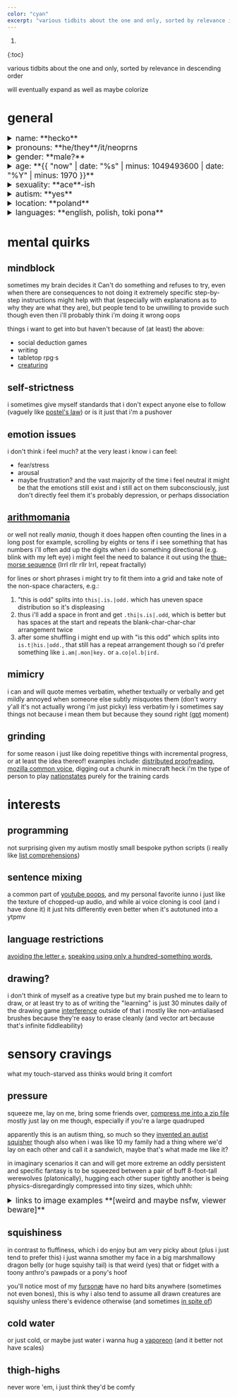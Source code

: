 ```yaml
---
color: "cyan"
excerpt: "various tidbits about the one and only, sorted by relevance in descending order"
---
```


1. 
{:toc}

various tidbits about the one and only, sorted by relevance in descending order

will eventually expand as well as maybe colorize

<style>
details summary {
	font-size: 125%;
}
</style>

# general

<details>
<summary markdown="span">name: **hecko**</summary>
if that's not available then **hecko_yes** or similar

used to be **Sobsz**, and it's still the username for some of my accounts, but i'm changing it wherever possible because:
- it's a pain to pronounce even for my fellow poles
- lowercase good
- <small>it mayormaynot be derived from my legal name</small>
</details>

<details>
<summary markdown="span">pronouns: **he/they**/it/neoprns</summary>
i mostly don't care *but* i know she/her feels wrong
and i like messing with language, hence neopronouns (though fae/faer feels a bit like she/her and either way a bit too mystical for me)
</details>

<details>
<summary markdown="span">gender: **male?**</summary>
definitely not female, but other than that i'm not sure how much i care about my maleness
i like calling myself "boy" sometimes, e.g. "guess i'm your delivery boy"
i sometimes say "male/none, whichever you think is less unusual", based on an unfounded theory of mine that: many people who call themselves cis (including me) actually don't have much of a gender (or don't care much about it), so while just calling myself "genderless" would be more accurate it'd also cause me to be perceived by many as more unusual than i really am
</details>

<details>
<summary markdown="span">age: **{{ "now" | date: "%s" | minus: 1049493600 | date: "%Y" | minus: 1970 }}**</summary>
born april 5, 2003
</details>

<details>
<summary markdown="span">sexuality: **ace**-ish</summary>
more specifically [aegosexual](https://www.lgbtqia.wiki/wiki/Aegosexual), meaning i enjoy the idea of sexytimes but actually *doing* it is a no thanks

romanticity-wise i'm not sure but am taken
</details>

<details>
<summary markdown="span">autism: **yes**</summary>
technically diagnosed as asperger's but	[yikes](https://www.scientificamerican.com/article/the-truth-about-hans-aspergers-nazi-collusion/)

see the [mental quirks](#mental-quirks) section
</details>

<details>
<summary markdown="span">location: **poland**</summary>
and yet i managed to end up worse at polish than at english :)
</details>

<details>
<summary markdown="span">languages: **english, polish, toki pona**</summary>
i call myself 2.5-lingual because [toki pona is a game a little above pig latin](https://www.youtube.com/watch?v=5zCbq2sFCgY&t=131s)

vaguely tried learning german, russian, esperanto, and spanish; gave up each time, guess my brain doesn't like language learning
</details>

# mental quirks

## mindblock

sometimes my brain decides it Can't do something and refuses to try, even when there are consequences to not doing it
extremely specific step-by-step instructions might help with that (especially with explanations as to why they are what they are), but people tend to be unwilling to provide such
though even then i'll probably think i'm doing it wrong oops

things i want to get into but haven't because of (at least) the above:
- social deduction games
- writing
- tabletop rpg·s
- [creaturing](https://cohost.org/hecko/post/2089141-notes-on-quest-for)

## self-strictness

i sometimes give myself standards that i don't expect anyone else to follow (vaguely like [postel's law](https://en.wikipedia.org/wiki/Robustness_principle))
or is it just that i'm a pushover

## emotion issues

i don't think i feel much? at the very least i know i can feel:
- fear/stress
- arousal
- maybe frustration?
and the vast majority of the time i feel neutral
it might be that the emotions still exist and i still act on them subconsciously, just don't directly feel them
it's probably depression, or perhaps dissociation

## [arithmomania](https://en.wikipedia.org/wiki/Arithmomania)

or well not really *mania*, though it does happen often
counting the lines in a long post for example, scrolling by eights or tens
if i see something that has numbers i'll often add up the digits
when i do something directional (e.g. blink with my left eye) i might feel the need to balance it out using the [thue-morse sequence](https://en.wikipedia.org/wiki/Thue%E2%80%93Morse_sequence) (lrrl rllr rllr lrrl, repeat fractally)

for lines or short phrases i might try to fit them into a grid and take note of the non-space characters, e.g.:
1.	"this is odd" splits into `this|.is.|odd.` which has uneven space distribution so it's displeasing
2.	thus i'll add a space in front and get `.thi|s.is|.odd`, which is better but has spaces at the start and repeats the blank-char-char-char arrangement twice
3.	after some shuffling i might end up with "is this odd" which splits into `is.t|his.|odd.`, that still has a repeat arrangement though so i'd prefer something like `i.am|.mon|key.` or `a.co|ol.b|ird.`

## mimicry

i can and will quote memes verbatim, whether textually or verbally
and get mildly annoyed when someone else subtly misquotes them (don't worry y'all it's not actually wrong i'm just picky)
less verbatim·ly i sometimes say things not because i mean them but because they sound right ([gpt](https://en.wikipedia.org/wiki/Generative_pre-trained_transformer) moment)

## grinding

for some reason i just like doing repetitive things with incremental progress, or at least the idea thereof!
examples include: [distributed proofreading](https://www.pgdp.net/), [mozilla common voice](https://commonvoice.mozilla.org/), digging out a chunk in minecraft
heck i'm the type of person to play [nationstates](https://www.nationstates.net/) purely for the training cards

# interests

## programming

not surprising given my autism
mostly small bespoke python scripts (i really like [list comprehensions](https://en.wikipedia.org/wiki/List_comprehension))

## sentence mixing

a common part of [youtube poops](https://en.wikipedia.org/wiki/YouTube_poop), and my personal favorite
iunno i just like the texture of chopped-up audio, and while ai voice cloning is cool (and i have done it) it just hits differently
even better when it's autotuned into a ytpmv

## language restrictions

[avoiding the letter `e`](https://reddit.com/r/AVoid5), [speaking using only a hundred-something words](https://en.wikipedia.org/wiki/Toki_Pona), 

## drawing?

i don't think of myself as a creative type but my brain pushed me to learn to draw, or at least try to
as of writing the "learning" is just 30 minutes daily of the drawing game [interference](https://www.playinterference.com/)
outside of that i mostly like non-antialiased brushes because they're easy to erase cleanly (and vector art because that's infinite fiddleability)

# sensory cravings

what my touch-starved ass thinks would bring it comfort

## pressure

squeeze me, lay on me, bring some friends over, [compress me into a zip file](https://twitter.com/mgracereyn/status/1506816355416227842)
mostly just lay on me though, especially if you're a large quadruped

apparently this is an autism thing, so much so they [invented an autist squisher](https://en.wikipedia.org/wiki/Hug_machine)
though also when i was like 10 my family had a thing where we'd lay on each other and call it a sandwich, maybe that's what made me like it?

in imaginary scenarios it can and will get more extreme
an oddly persistent and specific fantasy is to be squeezed between a pair of buff 8-foot-tall werewolves (platonically), hugging each other super tightly
another is being physics-disregardingly compressed into tiny sizes, which uhhh:
<details>
<summary markdown="span">links to image examples **[weird and maybe nsfw, viewer beware]**</summary>
- [cube](https://www.furaffinity.net/view/50770781/)
- [house](https://www.furaffinity.net/view/47408337/)
- [plush suit](https://www.furaffinity.net/view/52096734/)
	- somewhat relatedly, [hammerspace](https://www.furaffinity.net/view/31941477/) (requires furaffinity account)
</details>

## squishiness

in contrast to fluffiness, which i do enjoy but am very picky about (plus i just tend to prefer this)
i just wanna smother my face in a big marshmallowy dragon belly (or huge squishy tail) is that weird (yes)
that or fidget with a toony anthro's pawpads or a pony's hoof

you'll notice most of my [fursonæ](/fursonae/) have no hard bits anywhere (sometimes not even bones), this is why
i also tend to assume all drawn creatures are squishy unless there's evidence otherwise (and sometimes [in spite of](https://scifi.stackexchange.com/questions/122744/do-my-little-pony-friendship-is-magic-ponies-have-coats))

## cold water

or just cold, or maybe just water
i wanna hug a [vaporeon](https://bulbapedia.bulbagarden.net/wiki/Vaporeon) (and it better not have scales)

## thigh-highs

never wore 'em, i just think they'd be comfy

